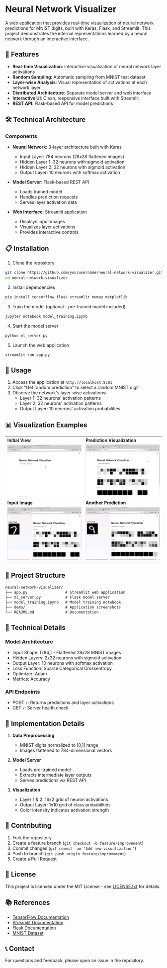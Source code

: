 # Neural Network Visualizer

A web application that provides real-time visualization of neural network predictions for MNIST digits, built with Keras, Flask, and Streamlit. This project demonstrates the internal representations learned by a neural network through an interactive interface.

## 🎯 Features

- **Real-time Visualization**: Interactive visualization of neural network layer activations
- **Random Sampling**: Automatic sampling from MNIST test dataset
- **Layer-wise Analysis**: Visual representation of activations at each network layer
- **Distributed Architecture**: Separate model server and web interface
- **Interactive UI**: Clean, responsive interface built with Streamlit
- **REST API**: Flask-based API for model predictions

## 🛠️ Technical Architecture

### Components
- **Neural Network**: 3-layer architecture built with Keras
  - Input Layer: 784 neurons (28x28 flattened images)
  - Hidden Layer 1: 32 neurons with sigmoid activation
  - Hidden Layer 2: 32 neurons with sigmoid activation
  - Output Layer: 10 neurons with softmax activation

- **Model Server**: Flask-based REST API
  - Loads trained model
  - Handles prediction requests
  - Serves layer activation data

- **Web Interface**: Streamlit application
  - Displays input images
  - Visualizes layer activations
  - Provides interactive controls

## 📋 Installation

1. Clone the repository
```bash
git clone https://github.com/yourusername/neural-network-visualizer.git
cd neural-network-visualizer
```

2. Install dependencies
```bash
pip install tensorflow flask streamlit numpy matplotlib
```

3. Train the model (optional - pre-trained model included)
```bash
jupyter notebook model_training.ipynb
```

4. Start the model server
```bash
python ml_server.py
```

5. Launch the web application
```bash
streamlit run app.py
```

## 🚀 Usage

1. Access the application at `http://localhost:8501`
2. Click "Get random prediction" to select a random MNIST digit
3. Observe the network's layer-wise activations:
   - Layer 1: 32 neurons' activation patterns
   - Layer 2: 32 neurons' activation patterns
   - Output Layer: 10 neurons' activation probabilities


## 📊 Visualization Examples

<table width="100%">
<tr>
<td width="50%"><strong>Initial View</strong></td>
<td width="50%"><strong>Prediction Visualization</strong></td>
</tr>
<tr>
<td><img src="demo/0_initial.jpg" width="100%"></td>
<td><img src="demo/1_get_prediction_visualization.jpg" width="100%"></td>
</tr>
<tr>
<td><strong>Input Image</strong></td>
<td><strong>Another Prediction</strong></td>
</tr>
<tr>
<td><img src="demo/2_sidebar_input.jpg" width="100%"></td>
<td><img src="demo/3_get_prediction_another.jpg" width="100%"></td>
</tr>
</table>


## 📁 Project Structure
```
neural-network-visualizer/
├── app.py                 # Streamlit web application
├── ml_server.py           # Flask model server
├── model_training.ipynb   # Model training notebook
├── demo/                  # Application screenshots
└── README.md              # Documentation
```

## 🔧 Technical Details

### Model Architecture
- Input Shape: (784,) - Flattened 28x28 MNIST images
- Hidden Layers: 2x32 neurons with sigmoid activation
- Output Layer: 10 neurons with softmax activation
- Loss Function: Sparse Categorical Crossentropy
- Optimizer: Adam
- Metrics: Accuracy

### API Endpoints
- POST `/`: Returns predictions and layer activations
- GET `/`: Server health check

## 🔬 Implementation Details

1. **Data Preprocessing**
   - MNIST digits normalized to [0,1] range
   - Images flattened to 784-dimensional vectors

2. **Model Server**
   - Loads pre-trained model
   - Extracts intermediate layer outputs
   - Serves predictions via REST API

3. **Visualization**
   - Layer 1 & 2: 16x2 grid of neuron activations
   - Output Layer: 1x10 grid of class probabilities
   - Color intensity indicates activation strength

## 🤝 Contributing

1. Fork the repository
2. Create a feature branch (`git checkout -b feature/improvement`)
3. Commit changes (`git commit -am 'Add new visualization'`)
4. Push to branch (`git push origin feature/improvement`)
5. Create a Pull Request

## 📄 License

This project is licensed under the MIT License - see [LICENSE.txt](LICENSE.txt) for details.

## 📚 References

- [TensorFlow Documentation](https://www.tensorflow.org/)
- [Streamlit Documentation](https://docs.streamlit.io/)
- [Flask Documentation](https://flask.palletsprojects.com/)
- [MNIST Dataset](http://yann.lecun.com/exdb/mnist/)

## 📞 Contact

For questions and feedback, please open an issue in the repository.
